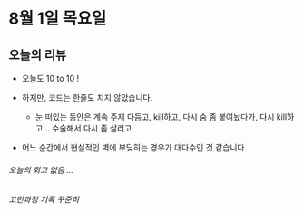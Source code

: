 # 8월 1일 목요일

## 오늘의 리뷰

- 오늘도 10 to 10 !

- 하지만, 코드는 한줄도 치지 않았습니다. 
    - 눈 떠있는 동안은 계속 주제 다듬고, kill하고, 다시 숨 좀 붙여놨다가, 다시 kill하고... 수술해서 다시 좀 살리고

- 어느 순간에서 현실적인 벽에 부딪히는 경우가 대다수인 것 같습니다.

###### 오늘의 회고 없음 ...

###### 고민과정 기록 꾸준히